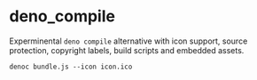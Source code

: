 # deno_compile

Experminental `deno compile` alternative with icon support, source protection,
copyright labels, build scripts and embedded assets.

```shell
denoc bundle.js --icon icon.ico
```
